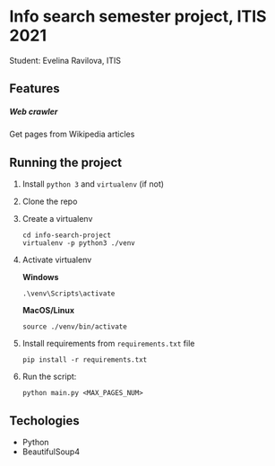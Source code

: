 # Info search semester project, ITIS 2021

Student: Evelina Ravilova, ITIS

## Features

##### Web crawler
  Get pages from Wikipedia articles

## Running the project
1. Install `python 3` and `virtualenv` (if not)
2. Clone the repo
3. Create a virtualenv
    ```
    cd info-search-project
    virtualenv -p python3 ./venv
    ```
4. Activate virtualenv

    **Windows**
    ```
    .\venv\Scripts\activate
    ```
    **MacOS/Linux**
    ```
    source ./venv/bin/activate
    ```
5. Install requirements from `requirements.txt` file
    ```
    pip install -r requirements.txt
    ```
    
6. Run the script:
    ```
    python main.py <MAX_PAGES_NUM>
    ```

## Techologies
 - Python
 - BeautifulSoup4
